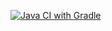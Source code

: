 [![Java CI with Gradle](https://github.com/YulyiaMaxi/RestPostman/actions/workflows/gradle.yml/badge.svg)](https://github.com/YulyiaMaxi/RestPostman/actions/workflows/gradle.yml)
